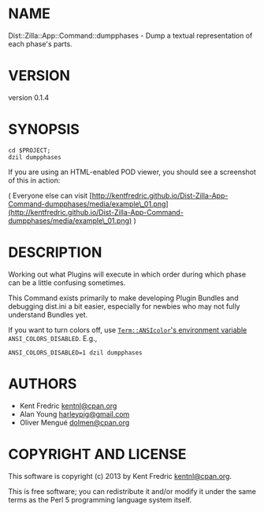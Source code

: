 # NAME

Dist::Zilla::App::Command::dumpphases - Dump a textual representation of each phase's parts.

# VERSION

version 0.1.4

# SYNOPSIS

    cd $PROJECT;
    dzil dumpphases

If you are using an HTML-enabled POD viewer, you should see a screenshot of this in action:

( Everyone else can visit [http://kentfredric.github.io/Dist-Zilla-App-Command-dumpphases/media/example\_01.png](http://kentfredric.github.io/Dist-Zilla-App-Command-dumpphases/media/example\_01.png) )

# DESCRIPTION

Working out what Plugins will execute in which order during which phase can be a
little confusing sometimes.

This Command exists primarily to make developing Plugin Bundles and debugging
dist.ini a bit easier, especially for newbies who may not fully understand
Bundles yet.

If you want to turn colors off, use [`Term::ANSIcolor`'s environment variable](http://search.cpan.org/perldoc?Term::ANSIColor)
`ANSI_COLORS_DISABLED`. E.g.,

`ANSI_COLORS_DISABLED=1 dzil dumpphases`

# AUTHORS

- Kent Fredric <kentnl@cpan.org>
- Alan Young <harleypig@gmail.com>
- Oliver Mengué <dolmen@cpan.org>

# COPYRIGHT AND LICENSE

This software is copyright (c) 2013 by Kent Fredric <kentnl@cpan.org>.

This is free software; you can redistribute it and/or modify it under
the same terms as the Perl 5 programming language system itself.
